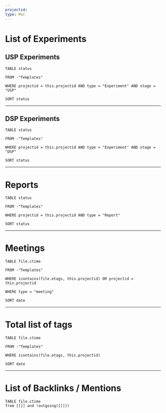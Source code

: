 ```yaml
---
projectid: 
type: MoC
---
```


# List of Experiments

## USP Experiments
```dataview
TABLE status

FROM -"Templates" 

WHERE projectid = this.projectid AND type = "Experiment" AND stage = "USP"

SORT status
```

___

## DSP Experiments
```dataview
TABLE status

FROM -"Templates" 

WHERE projectid = this.projectid AND type = "Experiment" AND stage = "DSP"

SORT status
```

___

# Reports
```dataview
TABLE status

FROM -"Templates" 

WHERE projectid = this.projectid AND type = "Report" 

SORT status
```

___

# Meetings
```dataview
TABLE file.ctime

FROM -"Templates" 

WHERE icontains(file.etags, this.projectid) OR projectid = this.projectid

WHERE type = "meeting"

SORT date
```

___

# Total list of tags
```dataview
TABLE file.ctime

FROM -"Templates" 

WHERE icontains(file.etags, this.projectid)

SORT date
```

___

# List of Backlinks / Mentions
```dataview
TABLE file.ctime 
from [[]] and !outgoing([[]])
```
